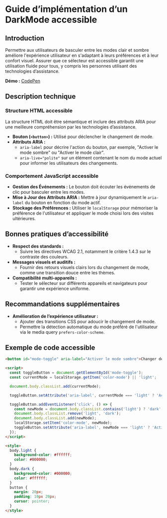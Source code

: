 # Guide d’implémentation d’un DarkMode accessible

## Introduction

Permettre aux utilisateurs de basculer entre les modes clair et sombre améliore l'expérience utilisateur en s'adaptant à leurs préférences et à leur confort visuel. Assurer que ce sélecteur est accessible garantit une utilisation fluide pour tous, y compris les personnes utilisant des technologies d’assistance.

**Démo :** [CodePen](https://codepen.io/numera11y/pen/dPbmJQm)

## Description technique

### Structure HTML accessible

La structure HTML doit être sémantique et inclure des attributs ARIA pour une meilleure compréhension par les technologies d’assistance.

- **Bouton (`<button>`) :** Utilisé pour déclencher le changement de mode.
- **Attributs ARIA :**
  - `aria-label` pour décrire l'action du bouton, par exemple, "Activer le mode sombre" ou "Activer le mode clair".
  - `aria-live="polite"` sur un élément contenant le nom du mode actuel pour informer les utilisateurs des changements.

### Comportement JavaScript accessible

- **Gestion des Événements :** Le bouton doit écouter les événements de clic pour basculer entre les modes.
- **Mise à Jour des Attributs ARIA :** Mettre à jour dynamiquement le `aria-label` du bouton en fonction du mode actif.
- **Stockage des Préférences :** Utiliser le `localStorage` pour mémoriser la préférence de l'utilisateur et appliquer le mode choisi lors des visites ultérieures.

## Bonnes pratiques d’accessibilité

- **Respect des standards :**
  - Suivre les directives WCAG 2.1, notamment le critère 1.4.3 sur le contraste des couleurs.
- **Messages visuels et auditifs :**
  - Fournir des retours visuels clairs lors du changement de mode, comme une transition douce entre les thèmes.
- **Compatibilité multi-appareils :**
  - Tester le sélecteur sur différents appareils et navigateurs pour garantir une expérience uniforme.

## Recommandations supplémentaires

- **Amélioration de l’expérience utilisateur :**
  - Ajouter des transitions CSS pour adoucir le changement de mode.
  - Permettre la détection automatique du mode préféré de l'utilisateur via le media query `prefers-color-scheme`.

## Exemple de code accessible

```html
<button id="mode-toggle" aria-label="Activer le mode sombre">Changer de mode</button>

<script>
  const toggleButton = document.getElementById('mode-toggle');
  const currentMode = localStorage.getItem('color-mode') || 'light';

  document.body.classList.add(currentMode);

  toggleButton.setAttribute('aria-label', currentMode === 'light' ? 'Activer le mode sombre' : 'Activer le mode clair');

  toggleButton.addEventListener('click', () => {
    const newMode = document.body.classList.contains('light') ? 'dark' : 'light';
    document.body.classList.remove('light', 'dark');
    document.body.classList.add(newMode);
    localStorage.setItem('color-mode', newMode);
    toggleButton.setAttribute('aria-label', newMode === 'light' ? 'Activer le mode sombre' : 'Activer le mode clair');
  });
</script>

<style>
  body.light {
    background-color: #ffffff;
    color: #000000;
  }
  body.dark {
    background-color: #000000;
    color: #ffffff;
  }
  button {
    margin: 20px;
    padding: 10px 20px;
    cursor: pointer;
  }
</style>
```
